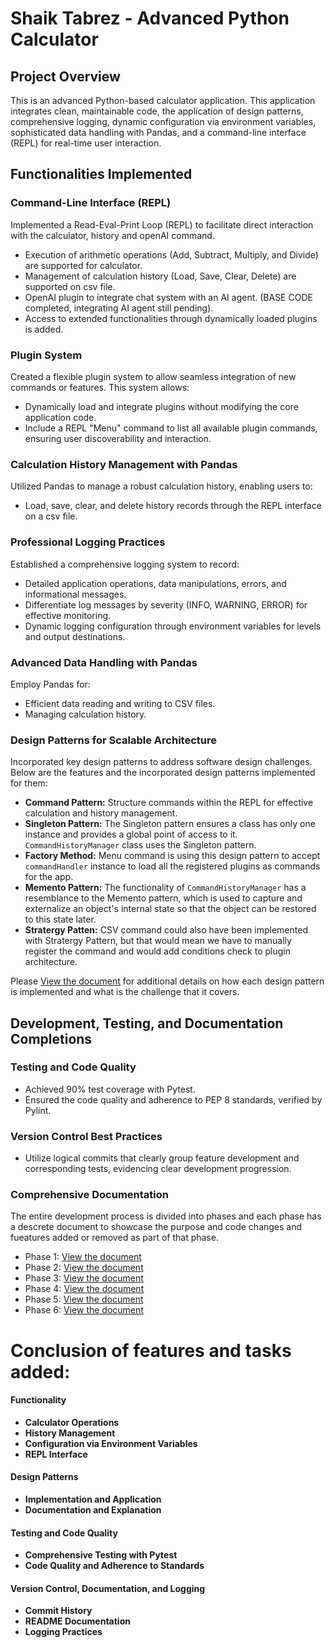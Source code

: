 # Shaik Tabrez - Advanced Python Calculator

## Project Overview
This is an advanced Python-based calculator application. This application integrates clean, maintainable code, the application of design patterns, comprehensive logging, dynamic configuration via environment variables, sophisticated data handling with Pandas, and a command-line interface (REPL) for real-time user interaction.

## Functionalities Implemented
### Command-Line Interface (REPL)
Implemented a Read-Eval-Print Loop (REPL) to facilitate direct interaction with the calculator, history and openAI command.
- Execution of arithmetic operations (Add, Subtract, Multiply, and Divide) are supported for calculator.
- Management of calculation history (Load, Save, Clear, Delete) are supported on csv file.
- OpenAI plugin to integrate chat system with an AI agent. (BASE CODE completed, integrating AI agent still pending).
- Access to extended functionalities through dynamically loaded plugins is added.

### Plugin System
Created a flexible plugin system to allow seamless integration of new commands or features. This system allows:
- Dynamically load and integrate plugins without modifying the core application code.
- Include a REPL  "Menu" command to list all available plugin commands, ensuring user discoverability and interaction. 

### Calculation History Management with Pandas
Utilized Pandas to manage a robust calculation history, enabling users to:
- Load, save, clear, and delete history records through the REPL interface on a csv file.

### Professional Logging Practices
Established a comprehensive logging system to record:
- Detailed application operations, data manipulations, errors, and informational messages.
- Differentiate log messages by severity (INFO, WARNING, ERROR) for effective monitoring.
- Dynamic logging configuration through environment variables for levels and output destinations.

### Advanced Data Handling with Pandas
Employ Pandas for:
- Efficient data reading and writing to CSV files.
- Managing calculation history.

### Design Patterns for Scalable Architecture
Incorporated key design patterns to address software design challenges. Below are the features and the incorporated design patterns implemented for them:
- **Command Pattern:** Structure commands within the REPL for effective calculation and history management.
- **Singleton Pattern:** The Singleton pattern ensures a class has only one instance and provides a global point of access to it. `CommandHistoryManager` class uses the Singleton pattern.
- **Factory Method:** Menu command is using this design pattern to accept `commandHandler` instance to load all the registered plugins as commands for the app.
- **Memento Pattern:** The functionality of `CommandHistoryManager` has a resemblance to the Memento pattern, which is used to capture and externalize an object's internal state so that the object can be restored to this state later.
- **Stratergy Patten:** CSV command could also have been implemented with Stratergy Pattern, but that would mean we have to manually register the command and would add conditions check to plugin architecture.

Please [View the document](docs/design_patterns.md) for additional details on how each design pattern is implemented and what is the challenge that it covers.


## Development, Testing, and Documentation Completions
### Testing and Code Quality
- Achieved 90% test coverage with Pytest.
- Ensured the code quality and adherence to PEP 8 standards, verified by Pylint.

### Version Control Best Practices
- Utilize logical commits that clearly group feature development and corresponding tests, evidencing clear development progression.

### Comprehensive Documentation
The entire development process is divided into phases and each phase has a descrete document to showcase the purpose and code changes and fueatures added or removed as part of that phase.

- Phase 1: [View the document](docs/project_init.md)
- Phase 2: [View the document](docs/project_phase2.md)
- Phase 3: [View the document](docs/project_phase3.md)
- Phase 4: [View the document](docs/project_phase4.md)
- Phase 5: [View the document](docs/project_phase5.md)
- Phase 6: [View the document](docs/project_phase6.md)


# Conclusion of features and tasks added:
#### Functionality
- **Calculator Operations**
- **History Management**
- **Configuration via Environment Variables**
- **REPL Interface**

#### Design Patterns
- **Implementation and Application**
- **Documentation and Explanation**

#### Testing and Code Quality
- **Comprehensive Testing with Pytest**
- **Code Quality and Adherence to Standards**

#### Version Control, Documentation, and Logging
- **Commit History**
- **README Documentation**
- **Logging Practices**
